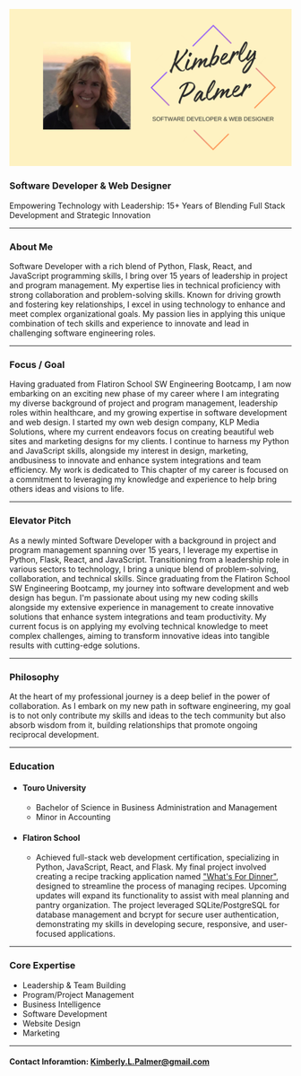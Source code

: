 ![Header Image](assets/GitHubheader%20(1).png)

### Software Developer & Web Designer

Empowering Technology with Leadership: 15+ Years of Blending Full Stack Development and Strategic Innovation

___


### About Me
Software Developer with a rich blend of Python, Flask, React, and JavaScript programming skills, I bring over 15 years of leadership in project and program management. My expertise lies in technical proficiency with strong collaboration and problem-solving skills. Known for driving growth and fostering key relationships, I excel in using technology to enhance and meet complex organizational goals. My passion lies in applying this unique combination of tech skills and experience to innovate and lead in challenging software engineering roles.

___

### Focus / Goal
Having graduated from Flatiron School SW Engineering Bootcamp, I am now embarking on an exciting new phase of my career where I am integrating my diverse background of project and program management, leadership roles within healthcare, and my growing expertise in software development and web design. I started my own web design company, KLP Media Solutions, where my current endeavors focus on creating beautiful web sites and marketing designs for my clients. I continue to harness my Python and JavaScript skills, alongside my interest in design, marketing, andbusiness to innovate and enhance system integrations and team efficiency. My work is dedicated to This chapter of my career is focused on a commitment to leveraging my knowledge and experience to help bring others ideas and visions to life.

___

### Elevator Pitch

As a newly minted Software Developer with a background in project and program management spanning over 15 years, I leverage my expertise in Python, Flask, React, and JavaScript. Transitioning from a leadership role in various sectors to technology, I bring a unique blend of problem-solving, collaboration, and technical skills. Since graduating from the Flatiron School SW Engineering Bootcamp, my journey into software development and web design has begun. I'm passionate about using my new coding skills alongside my extensive experience in management to create innovative solutions that enhance system integrations and team productivity. My current focus is on applying my evolving technical knowledge to meet complex challenges, aiming to transform innovative ideas into tangible results with cutting-edge solutions.

___

### Philosophy
At the heart of my professional journey is a deep belief in the power of collaboration. As I embark on my new path in software engineering, my goal is to not only contribute my skills and ideas to the tech community but also absorb wisdom from it, building relationships that promote ongoing reciprocal development.

___


### Education
* #### Touro University
    * Bachelor of Science in Business Administration and Management
    * Minor in Accounting

* #### Flatiron School
    * Achieved full-stack web development certification, specializing in Python, JavaScript, React, and Flask. My final project involved creating a recipe tracking application named ["What's For Dinner"](https://whatsfordinner-oz84.onrender.com), designed to streamline the process of managing recipes. Upcoming updates will expand its functionality to assist with meal planning and pantry organization. The project leveraged SQLite/PostgreSQL for database management and bcrypt for secure user authentication, demonstrating my skills in developing secure, responsive, and user-focused applications.  

___

### Core Expertise
* Leadership & Team Building
* Program/Project Management
* Business Intelligence
* Software Development
* Website Design
* Marketing

___

#### Contact Inforamtion: Kimberly.L.Palmer@gmail.com


<!--
**kimberlylpalmer/kimberlylpalmer** is a ✨ _special_ ✨ repository because its `README.md` (this file) appears on your GitHub profile.

Here are some ideas to get you started:

- 🔭 I’m currently working on ...
- 🌱 I’m currently learning ...
- 👯 I’m looking to collaborate on ...
- 🤔 I’m looking for help with ...
- 💬 Ask me about ...
- 📫 How to reach me: ...
- 😄 Pronouns: ...
- ⚡ Fun fact: ...
-->

